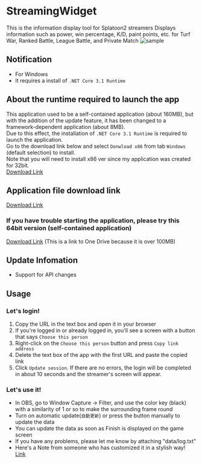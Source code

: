 # StreamingWidget
This is the information display tool for Splatoon2 streamers
Displays information such as power, win percentage, K/D, paint points, etc. for Turf War, Ranked Battle, League Battle, and Private Match
![sample](https://user-images.githubusercontent.com/6965987/97128982-1aa25b80-1781-11eb-91da-8d4135c96968.png)

## Notification
- For Windows
- It requires a install of `.NET Core 3.1 Runtime`

## About the runtime required to launch the app
This application used to be a self-contained application (about 160MB), but with the addition of the update feature, it has been changed to a framework-dependent application (about 8MB).    
Due to this effect, the installation of `.NET Core 3.1 Runtime` is required to launch the application.  
Go to the download link below and select `Donwload x86` from tab `Windows` (default selection) to install.  
Note that you will need to install x86 ver since my application was created for 32bit.  
[Download Link](https://dotnet.microsoft.com/download/dotnet-core/current/runtime)

## Application file download link
[Download Link](https://github.com/boomxch/StreamingWidget/raw/master/Splatoon2StreamingWidget.exe)

### If you have trouble starting the application, please try this 64bit version (self-contained application)
[Download Link](https://1drv.ms/u/s!Am_cMZT26Ppfgax4zbCiV47P_tWJvA) (This is a link to One Drive because it is over 100MB)

## Update Infomation
- Support for API changes

## Usage

### Let's login!
1. Copy the URL in the text box and open it in your browser
2. If you're logged in or already logged in, you'll see a screen with a button that says `Choose this person`
3. Right-click on the `Choose this person` button and press `Copy link address`
4. Delete the text box of the app with the first URL and paste the copied link
5. Click `Update session`. If there are no errors, the login will be completed in about 10 seconds and the streamer's screen will appear.

### Let's use it!
- In OBS, go to Window Capture -> Filter, and use the color key (black) with a similarity of 1 or so to make the surrounding frame round
- Turn on automatic update(`自動更新`) or press the button manually to update the data
- You can update the data as soon as Finish is displayed on the game screen
- If you have any problems, please let me know by attaching "data/log.txt"
- Here's a Note from someone who has customized it in a stylish way! [Link](https://note.com/splat/n/n04081c71ac49)